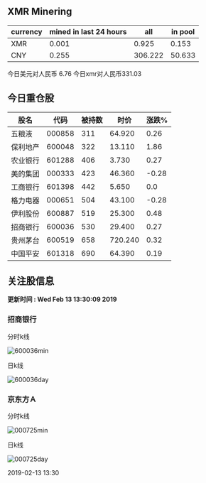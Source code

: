 ## XMR Minering

|currency|mined in last 24 hours|all|in pool|
|---|---|---|---|
|XMR|0.001|0.925|0.153|
|CNY|0.255|306.222|50.633|

今日美元对人民币 6.76	今日xmr对人民币331.03


## 今日重仓股 

|股名|代码|被持数|时价|涨跌%|
|---|---|---|---|---|
|五粮液|000858|311|64.920|0.26|
|保利地产|600048|322|13.110|1.86|
|农业银行|601288|406|3.730|0.27|
|美的集团|000333|423|46.360|-0.28|
|工商银行|601398|442|5.650|0.0|
|格力电器|000651|504|43.100|-0.28|
|伊利股份|600887|519|25.300|0.48|
|招商银行|600036|530|29.400|0.27|
|贵州茅台|600519|658|720.240|0.32|
|中国平安|601318|690|64.390|0.19|

## 关注股信息
**更新时间 : Wed Feb 13 13:30:09 2019**
### 招商银行 
分时k线

![600036min](http://image.sinajs.cn/newchart/min/n/sh600036.gif)

日k线

![600036day](http://image.sinajs.cn/newchart/daily/n/sh600036.gif)

### 京东方Ａ 
分时k线

![000725min](http://image.sinajs.cn/newchart/min/n/sz000725.gif)

日k线

![000725day](http://image.sinajs.cn/newchart/daily/n/sz000725.gif)

2019-02-13 13:30